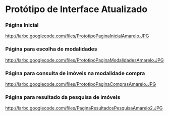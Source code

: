 # Protótipo de Interface Atualizado #


### Página Inicial ###

http://larbc.googlecode.com/files/PrototipoPaginaInicialAmarelo.JPG



### Página para escolha de modalidades ###

http://larbc.googlecode.com/files/PrototipoPaginaModalidadesAmarelo.JPG



### Página para consulta de imóveis na modalidade compra ###

http://larbc.googlecode.com/files/PrototipoPaginaComprasAmarelo.JPG



### Página para resultado da pesquisa de imóveis ###

http://larbc.googlecode.com/files/PaginaResultadosPesquisaAmarelo2.JPG